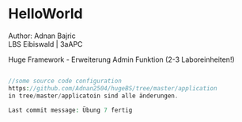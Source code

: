 <a name="readme-top"></a>
# HelloWorld
Author: Adnan Bajric <br>
LBS Eibiswald | 3aAPC

Huge Framework - Erweiterung Admin Funktion (2-3 Laboreinheiten!)



```php

//some source code configuration
https://github.com/Adnan2504/hugeBS/tree/master/application
in tree/master/applicatoin sind alle änderungen.

Last commit message: Übung 7 fertig